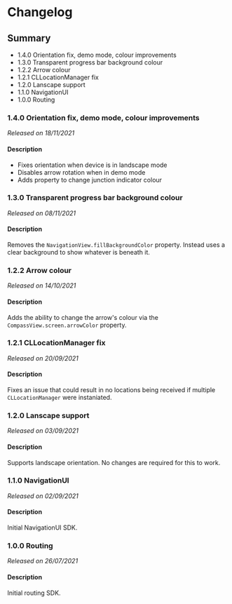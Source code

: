 # Changelog

## Summary
 - 1.4.0 Orientation fix, demo mode, colour improvements
 - 1.3.0 Transparent progress bar background colour
 - 1.2.2 Arrow colour
 - 1.2.1 CLLocationManager fix
 - 1.2.0 Lanscape support
 - 1.1.0 NavigationUI
 - 1.0.0 Routing

### 1.4.0 Orientation fix, demo mode, colour improvements
*Released on 18/11/2021*

#### Description
- Fixes orientation when device is in landscape mode
- Disables arrow rotation when in demo mode
- Adds property to change junction indicator colour

### 1.3.0 Transparent progress bar background colour
*Released on 08/11/2021*

#### Description
Removes the `NavigationView.fillBackgroundColor` property. Instead uses a clear background to show whatever is beneath it.

### 1.2.2 Arrow colour
*Released on 14/10/2021*

#### Description
Adds the ability to change the arrow's colour via the `CompassView.screen.arrowColor` property.

### 1.2.1 CLLocationManager fix
*Released on 20/09/2021*

#### Description
Fixes an issue that could result in no locations being received if multiple `CLLocationManager` were instaniated.

### 1.2.0 Lanscape support
*Released on 03/09/2021*

#### Description
Supports landscape orientation. No changes are required for this to work.


### 1.1.0 NavigationUI
*Released on 02/09/2021*

#### Description
Initial NavigationUI SDK.


### 1.0.0 Routing
*Released on 26/07/2021*

#### Description
Initial routing SDK.
